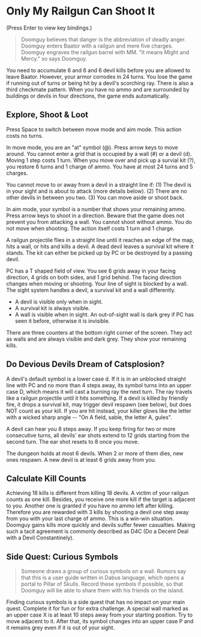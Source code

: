 # Only My Railgun Can Shoot It

(Press Enter to view key bindings.)

> Doomguy believes that danger is the abbreviation of deadly anger. Doomguy enters Baator with a railgun and mere five charges. Doomguy engraves the railgun barrel with MM. "It means Might and Mercy." so says Doomguy.

You need to accumulate 6 and 6 and 6 devil kills before you are allowed to leave Baator. However, your armor corrodes in 24 turns. You lose the game if running out of turns or being hit by a devil's scorching ray. There is also a third checkmate pattern. When you have no ammo and are surrounded by buildings or devils in four directions, the game ends automatically.

## Explore, Shoot & Loot

Press Space to switch between move mode and aim mode. This action costs no turns.

In move mode, you are an "at" symbol (@). Press arrow keys to move around. You cannot enter a grid that is occupied by a wall (#) or a devil (d). Moving 1 step costs 1 turn. When you move over and pick up a survial kit (?), you restore 6 turns and 1 charge of ammo. You have at most 24 turns and 5 charges.

You cannot move to or away from a devil in a straight line if: (1) The devil is in your sight and is about to attack (more details below). (2) There are no other devils in between you two. (3) You can move aside or shoot back.

In aim mode, your symbol is a number that shows your remaining ammo. Press arrow keys to shoot in a direction. Beware that the game does not prevent you from attacking a wall. You cannot shoot without ammo. You do not move when shooting. The action itself costs 1 turn and 1 charge.

A railgun projectile flies in a straight line until it reaches an edge of the map, hits a wall, or hits and kills a devil. A dead devil leaves a survival kit where it stands. The kit can either be picked up by PC or be destroyed by a passing devil.

PC has a T shaped field of view. You see 6 grids away in your facing direction, 4 grids on both sides, and 1 grid behind. The facing direction changes when moving or shooting. Your line of sight is blocked by a wall. The sight system handles a devil, a survival kit and a wall differently.

* A devil is visible only when in sight.
* A survival kit is always visible.
* A wall is visible when in sight. An out-of-sight wall is dark grey if PC has seen it before, otherwise it is invisible.

There are three counters at the bottom right corner of the screen. They act as walls and are always visible and dark grey. They show your remaining kills.

## Do Devious Devils Dream of Catsplosion?

A devil's default symbol is a lower case d. If it is in an unblocked straight line with PC and no more than 4 steps away, its symbol turns into an upper case D, which means it will cast a burning ray the next turn. The ray travels like a railgun projectile until it hits something. If a devil is killed by friendly fire, it drops a survival kit, may trigger devil respawn (see below), but does NOT count as your kill. If you are hit instead, your killer glows like the letter with a wicked sharp angle -- "On A field, sable, the letter A, gules".

A devil can hear you 8 steps away. If you keep firing for two or more consecutive turns, all devils' ear shots extend to 12 grids starting from the second turn. The ear shot resets to 8 once you move.

The dungeon holds at most 6 devils. When 2 or more of them dies, new ones respawn. A new devil is at least 6 grids away from you.

## Calculate Kill Counts

Achieving 18 kills is different from killing 18 devils. A victim of your railgun counts as one kill. Besides, you receive one more kill if the target is adjacent to you. Another one is granted if you have no ammo left after killing. Therefore you are rewarded with 3 kills by shooting a devil one step away from you with your last charge of ammo. This is a win-win situation. Doomguy gains kills more quickly and devils suffer fewer casualties. Making such a tacit agreement is commonly described as D4C (Do a Decent Deal with a Devil Constantinely).

## Side Quest: Curious Symbols

> Someone draws a group of curious symbols on a wall. Rumors say that this is a user guide written in Dabus language, which opens a portal to Pillar of Skulls. Record these symbols if possible, so that Doomguy will be able to share them with his friends on the island.

Finding curious symbols is a side quest that has no impact on your main quest. Complete it for fun or for extra challenge. A special wall marked as an upper case X is at least 10 steps away from your starting position. Try to move adjacent to it. After that, its symbol changes into an upper case P and it remains grey even if it is out of your sight.
